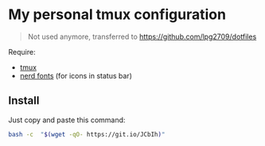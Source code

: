 # My personal tmux configuration

> Not used anymore, transferred to https://github.com/lpg2709/dotfiles

Require:

- [tmux](https://github.com/tmux/tmux/wiki)
- [nerd fonts](https://www.nerdfonts.com/) (for icons in status bar)

## Install

Just copy and paste this command:

```sh
bash -c  "$(wget -qO- https://git.io/JCbIh)"
```

